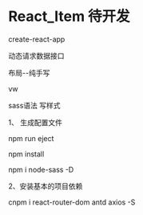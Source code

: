 # React_Item   待开发
  create-react-app
  
  动态请求数据接口
  
  布局--纯手写
  
  vw
  
  sass语法 写样式
 
1、 生成配置文件
  
  npm run eject
  
  npm install
  
  npm i node-sass -D


2、安装基本的项目依赖
  
  cnpm i react-router-dom antd axios -S
  
  

